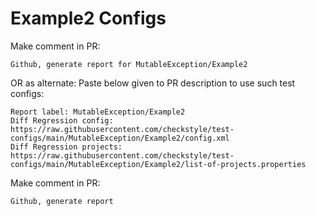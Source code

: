 # Example2 Configs
Make comment in PR:
```
Github, generate report for MutableException/Example2
```
OR as alternate:
Paste below given to PR description to use such test configs:
```
Report label: MutableException/Example2
Diff Regression config: https://raw.githubusercontent.com/checkstyle/test-configs/main/MutableException/Example2/config.xml
Diff Regression projects: https://raw.githubusercontent.com/checkstyle/test-configs/main/MutableException/Example2/list-of-projects.properties
```
Make comment in PR:
```
Github, generate report
```
